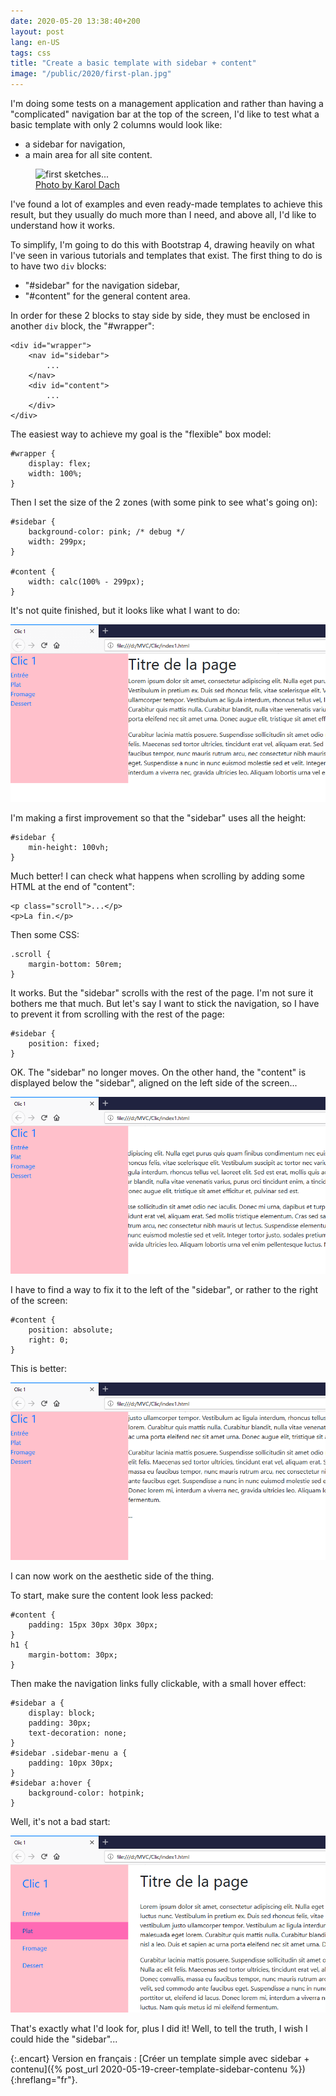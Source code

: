 ```yaml
---
date: 2020-05-20 13:38:40+200
layout: post
lang: en-US
tags: css
title: "Create a basic template with sidebar + content"
image: "/public/2020/first-plan.jpg"
---
```


I'm doing some tests on a management application and rather than having a "complicated" navigation bar at the top of the screen, I'd like to test what a basic template with only 2 columns would look like:

* a sidebar for navigation,
* a main area for all site content.

<figure>
  <img src="{{ page.image }}" alt="first sketches..." />
  <figcaption>
    <a href="https://www.pexels.com/fr-fr/photo/a-l-interieur-architecte-architecture-art-323645/">Photo by Karol Dach</a>
  </figcaption>
</figure>

I've found a lot of examples and even ready-made templates to achieve this result, but they usually do much more than I need, and above all, I'd like to understand how it works.

To simplify, I'm going to do this with Bootstrap 4, drawing heavily on what I've seen in various tutorials and templates that exist. The first thing to do is to have two `div` blocks:

* "#sidebar" for the navigation sidebar,
* "#content" for the general content area.

In order for these 2 blocks to stay side by side, they must be enclosed in another `div` block, the "#wrapper":

```
<div id="wrapper">
    <nav id="sidebar">
        ...
    </nav>
    <div id="content">
        ...
    </div>
</div>
```

The easiest way to achieve my goal is the "flexible" box model:

```
#wrapper {
    display: flex;
    width: 100%;
}
```

Then I set the size of the 2 zones (with some pink to see what's going on):

```
#sidebar {
    background-color: pink; /* debug */
    width: 299px;
}

#content {
    width: calc(100% - 299px);
}
```

It's not quite finished, but it looks like what I want to do:

![](/public/2020/clic1-a.png)

I'm making a first improvement so that the "sidebar" uses all the height:

```
#sidebar {
    min-height: 100vh;
}
```

Much better! I can check what happens when scrolling by adding some HTML at the end of "content":

```
<p class="scroll">...</p>
<p>La fin.</p>
```

Then some CSS:

```
.scroll {
    margin-bottom: 50rem;
}
```

It works. But the "sidebar" scrolls with the rest of the page. I'm not sure it bothers me that much. But  let's say I want to stick the navigation, so I have to prevent it from scrolling with the rest of the page:

```
#sidebar {
    position: fixed;
}
```

OK. The "sidebar" no longer moves. On the other hand, the "content" is displayed below the "sidebar", aligned on the left side of the screen...

![](/public/2020/clic1-b.png)

I have to find a way to fix it to the left of the "sidebar", or rather to the right of the screen:

```
#content {
    position: absolute;
    right: 0;
}
```

This is better:

![](/public/2020/clic1-c.png)

I can now work on the aesthetic side of the thing.

To start, make sure the content look less packed:

```
#content {
    padding: 15px 30px 30px 30px;
}
h1 {
    margin-bottom: 30px;
}
```

Then make the navigation links fully clickable, with a small hover effect:

```
#sidebar a {
    display: block;
    padding: 30px;
    text-decoration: none;
}
#sidebar .sidebar-menu a {
    padding: 10px 30px;
}
#sidebar a:hover {
    background-color: hotpink;
}

```

Well, it's not a bad start:

![](/public/2020/clic1-d.png)


That's exactly what I'd look for, plus I did it! Well, to tell the truth, I wish I could hide the "sidebar"...

{:.encart}
Version en français : [Créer un template simple avec sidebar + contenu]({% post_url 2020-05-19-creer-template-sidebar-contenu %}){:hreflang="fr"}.
